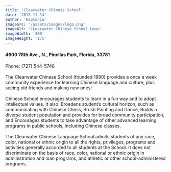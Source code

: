 ```yaml
---
title: 'Clearwater Chinese School'
date: '2013-11-14'
author: 'Raptoria'
imageSrc: '/assets/images/logo.png'
imageAlt: 'CLearwater Chinese School Logo'
imageWidth: '300'
imageHeight: '175'
---
```


<p>
<h4>4600 78th Ave., N., Pinellas Park, Florida, 33781</h4>

Phone: (727) 544-5748
<br /><br />
The Clearwater Chinese School (founded 1990) provides a once a week community experience for learning Chinese language and culture, plus seeing old friends and making new ones!
<br /><br />
Chinese School encourages students to learn in a fun way and to adopt intellectual values. It also: Broadens student’s cultural horizon, such as communicating with Chinese Chess, Brush Painting and Dance, Builds a diverse student population and provides for broad community participation, and Encourages students to take advantage of other advanced learning programs in public schools, including Chinese classes.
<br /><br />
The Clearwater Chinese Language School admits students of any race, color, national or ethnic origin to all the rights, privileges, programs and activities generally accorded to all students at the School. It does not discriminate on the basis of race, color, national or ethnic origin in administration and loan programs, and athletic or other school-administered programs.

</p>
